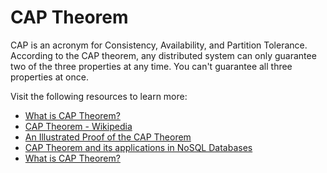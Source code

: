 # CAP Theorem

CAP is an acronym for Consistency, Availability, and Partition Tolerance. According to the CAP theorem, any distributed system can only guarantee two of the three properties at any time. You can't guarantee all three properties at once.

Visit the following resources to learn more:

- [What is CAP Theorem?](https://www.bmc.com/blogs/cap-theorem/)
- [CAP Theorem - Wikipedia](https://en.wikipedia.org/wiki/CAP_theorem)
- [An Illustrated Proof of the CAP Theorem](https://mwhittaker.github.io/blog/an_illustrated_proof_of_the_cap_theorem/)
- [CAP Theorem and its applications in NoSQL Databases](https://www.ibm.com/uk-en/cloud/learn/cap-theorem)
- [What is CAP Theorem?](https://www.youtube.com/watch?v=_RbsFXWRZ10)

